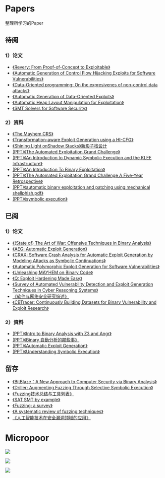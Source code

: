 # Papers
整理所学习的Paper  

## 待阅
### 1）论文
- [《Revery: From Proof-of-Concept to Exploitable》](https://github.com/maskhed/Papers/blob/master/Revery.pdf)
- [《Automatic Generation of Control Flow Hijacking Exploits for Software Vulnerabilities》](https://github.com/maskhed/Papers/blob/master/AXGEN.pdf)
- [《Data-Oriented programming: On the expresivenes of non-control data attacks》](https://github.com/maskhed/Papers/blob/master/Data-Oriented%20Programming-%20On%20the%20Expressiveness%20of%20Non-Control%20Data%20Attacks.pdf)  
- [《Automatic Generation of Data-Oriented Exploits》](https://github.com/maskhed/Papers/blob/master/Automatic_Generation_of_Data-Oriented_Exploits.pdf)
- [《Automatic Heap Layout Manipulation for Exploitation》](https://github.com/maskhed/Papers/blob/master/Automatic%20Heap%20Layout%20Manipulation%20for%20Exploitation.pdf)
- [《SMT Solvers for Software Security》](https://github.com/maskhed/Papers/blob/master/SMT-Solvers-for-Software-Security.pdf)

### 2）资料
- [《The Mayhem CRS》](https://github.com/maskhed/Papers/blob/master/The%20Mayhem%20CRS.pdf)
- [《Transformation-aware Exploit Generation using a HI-CFG》](https://github.com/maskhed/Papers/blob/master/Transformation-aware%20Exploit%20Generation%20using%20a%20HI-CFG.pdf)
- [《Shining Light onShadow Stacks》新影子栈设计](https://github.com/maskhed/Papers/blob/master/Shining-Light-on-Shadow%20Stacks.pdf)
- [(PPT)《The Automated Exploitation Grand Challenge》](https://github.com/maskhed/Papers/blob/master/(PPT)The_Automated_Exploitation_Grand_Challenge.pdf)
- [(PPT)《An Introduction to Dynamic Symbolic Execution and the KLEE Infrastructure》](https://github.com/maskhed/Papers/blob/master/(PPT)Symbolic%26KLEE.pdf)
- [(PPT)《An Introduction To Binary Exploitation》](https://github.com/maskhed/Papers/blob/master/(PPT)BlackHoodie2018CTF.pdf)
- [(PPT)《The Automated Exploitation Grand Challenge A Five-Year Retrospective》](https://github.com/maskhed/Papers/blob/master/(PPT)aegc_retro_2018_jvanegue.pdf)
- [(PPT)《automatic binary exploitation and patching using mechanical shellphish.pdf》](https://github.com/maskhed/Papers/blob/master/(PPT)automatic%20binary%20exploitation%20and%20patching%20using%20mechanical%20shellphish.pdf)
- [(PPT)《symbolic execution》](https://github.com/maskhed/Papers/blob/master/(PPT)symbolic-execution.pdf)


## 已阅
### 1）论文
- [《(State of) The Art of War: Offensive Techniques in Binary Analysis》](https://github.com/maskhed/Papers/blob/master/2016_SP_angrSoK.pdf)  
- [《AEG: Automatic Exploit Generation》](https://github.com/maskhed/Papers/blob/master/AEG.pdf)
- [《CRAX: Software Crash Analysis for Automatic Exploit Generation by Modeling Attacks as Symbolic Continuations》](https://github.com/maskhed/Papers/blob/master/CRAX.pdf)
- [《Automatic Polymorphic Exploit Generation for Software Vulnerabilities》](https://github.com/maskhed/Papers/blob/master/PolyAEG.pdf)
- [《Unleashing MAYHEM on Binary Code》](https://github.com/maskhed/Papers/blob/master/MAYHEM.pdf)
- [《Q: Exploit Hardening Made Easy》](https://github.com/maskhed/Papers/blob/master/Q.pdf)
- [《Survey of Automated Vulnerability Detection and Exploit Generation Techniques in Cyber Reasoning Systems》](https://github.com/maskhed/Papers/blob/master/Survey%20of%20Automated%20Vulnerability%20Detection%20and%20Exploit%20Generation%20Techniques%20in%20Cyber%20Reasoning%20Systems.pdf)
- [《软件与网络安全研究综述》](https://github.com/maskhed/Papers/blob/master/软件与网络安全研究综述.pdf)
- [《CBTracer: Continuously Building Datasets for Binary Vulnerability and Exploit Research》](https://github.com/maskhed/Papers/blob/master/CBtracer.pdf)

### 2）资料
- [ (PPT)《Intro to Binary Analysis with Z3 and Angr》](https://github.com/maskhed/Papers/blob/master/(PPT)2018-z3-angr.pdf)
- [(PPT)《Binary 自動分析的那些事》](https://github.com/maskhed/Papers/blob/master/(PPT)YSc.pdf)
- [(PPT)《Automatic Exploit Generation》](https://github.com/maskhed/Papers/blob/master/(PPT)CSW2016_DAntoine_AutomaticExploitGeneration.pdf)
- [(PPT)《Understanding Symbolic Execution》](https://github.com/maskhed/Papers/blob/master/(PPT)SymbolicExecution.pptx)


## 留存
- [《BitBlaze：A New Approach to Computer Security via Binary Analysis》](https://github.com/maskhed/Papers/blob/master/bitblaze_iciss08.pdf)
- [《Driller: Augmenting Fuzzing Through Selective Symbolic Execution》](https://github.com/maskhed/MyPapers/blob/master/2016_NDSS_Driller.pdf)
- [《Fuzzing技术总结与工具列表》](mweblib://15391373116086)
- [《SAT SMT by example》](https://github.com/maskhed/Papers/blob/master/SAT_SMT_by_example.pdf)
- [《Fuzzing: a survey》](https://github.com/maskhed/Papers/blob/master/Fuzzing_a_survey.pdf)
- [《A systematic review of fuzzing techniques》](https://github.com/maskhed/Papers/blob/master/A_systematic_review_of_fuzzing_techniques.pdf)
- [《人工智能技术在安全漏洞领域的应用》](https://github.com/maskhed/Papers/blob/master/人工智能技术在安全漏洞领域的应用.pdf)

# Micropoor
![](https://github.com/maskhed/Papers/blob/master/Micropoor/Micropoor.png)  

![](https://github.com/maskhed/Papers/blob/master/Micropoor/1-50.png)  

![](https://github.com/maskhed/Papers/blob/master/Micropoor/51-90.png)  




